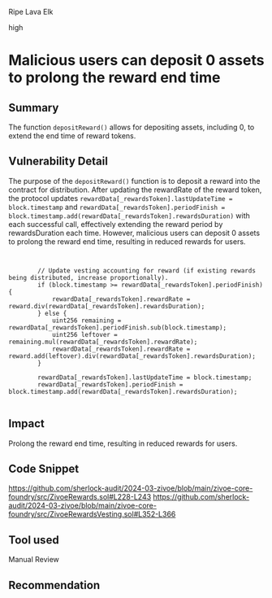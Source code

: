 Ripe Lava Elk

high

# Malicious users can deposit 0 assets to prolong the reward end time

## Summary

The function `depositReward()` allows for depositing assets, including 0, to extend the end time of reward tokens. 

## Vulnerability Detail

The purpose of the `depositReward()` function is to deposit a reward into the contract for distribution. After updating the rewardRate of the reward token, the protocol updates `rewardData[_rewardsToken].lastUpdateTime = block.timestamp` and `rewardData[_rewardsToken].periodFinish = block.timestamp.add(rewardData[_rewardsToken].rewardsDuration)` with each successful call, effectively extending the reward period by rewardsDuration each time. However, malicious users can deposit 0 assets to prolong the reward end time, resulting in reduced rewards for users.
```solidity


        // Update vesting accounting for reward (if existing rewards being distributed, increase proportionally).
        if (block.timestamp >= rewardData[_rewardsToken].periodFinish) {
            rewardData[_rewardsToken].rewardRate = reward.div(rewardData[_rewardsToken].rewardsDuration);
        } else {
            uint256 remaining = rewardData[_rewardsToken].periodFinish.sub(block.timestamp);
            uint256 leftover = remaining.mul(rewardData[_rewardsToken].rewardRate);
            rewardData[_rewardsToken].rewardRate = reward.add(leftover).div(rewardData[_rewardsToken].rewardsDuration);
        }

        rewardData[_rewardsToken].lastUpdateTime = block.timestamp;
        rewardData[_rewardsToken].periodFinish = block.timestamp.add(rewardData[_rewardsToken].rewardsDuration);
        
```

## Impact
Prolong the reward end time, resulting in reduced rewards for users.

## Code Snippet
https://github.com/sherlock-audit/2024-03-zivoe/blob/main/zivoe-core-foundry/src/ZivoeRewards.sol#L228-L243
https://github.com/sherlock-audit/2024-03-zivoe/blob/main/zivoe-core-foundry/src/ZivoeRewardsVesting.sol#L352-L366


## Tool used


Manual Review

## Recommendation

